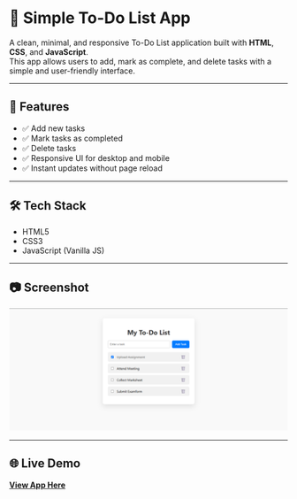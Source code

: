 # 📝 Simple To-Do List App

A clean, minimal, and responsive To-Do List application built with **HTML**, **CSS**, and **JavaScript**.  
This app allows users to add, mark as complete, and delete tasks with a simple and user-friendly interface.

---



## 🚀 Features
- ✅ Add new tasks
- ✅ Mark tasks as completed
- ✅ Delete tasks
- ✅ Responsive UI for desktop and mobile
- ✅ Instant updates without page reload

---

## 🛠️ Tech Stack
- HTML5  
- CSS3  
- JavaScript (Vanilla JS)

---
## 📷 Screenshot
 ![To-Do List App](todo.png)  

---
## 🌐 Live Demo
[**View App Here**](https://hsbadgujar.github.io/taskify/ )  

